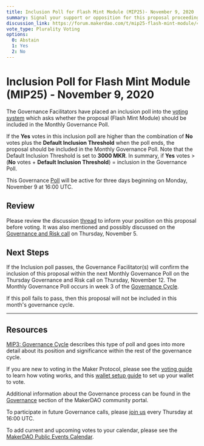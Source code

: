 ```yaml
---
title: Inclusion Poll for Flash Mint Module (MIP25)- November 9, 2020
summary: Signal your support or opposition for this proposal proceeding to next week's bundled Governance Poll.
discussion_link: https://forum.makerdao.com/t/mip25-flash-mint-module/4400
vote_type: Plurality Voting
options:
  0: Abstain
  1: Yes
  2: No
---
```


# Inclusion Poll for Flash Mint Module (MIP25) - November 9, 2020

The Governance Facilitators have placed an inclusion poll into the [voting system](https://vote.makerdao.com/polling) which asks whether the proposal (Flash Mint Module) should be included in the Monthly Governance Poll.

If the **Yes** votes in this inclusion poll are higher than the combination of **No** votes plus the **Default Inclusion Threshold** when the poll ends, the proposal should be included in the Monthly Governance Poll. Note that the Default Inclusion Threshold is set to **3000 MKR**. In summary, if **Yes** votes > (**No** votes + **Default Inclusion Threshold**) = inclusion in the Governance Poll.

This Governance [Poll](https://community-development.makerdao.com/en/learn/governance/on-chain-gov) will be active for three days beginning on Monday, November 9 at 16:00 UTC.

## Review

Please review the discussion [thread](https://forum.makerdao.com/t/mip25-flash-mint-module/4400) to inform your position on this proposal before voting. It was also mentioned and possibly discussed on the [Governance and Risk call](https://forum.makerdao.com/t/agenda-discussion-scientific-governance-and-risk-117-thursday-november-5-16-00-utc/4929) on Thursday, November 5.

## Next Steps

If the Inclusion poll passes, the Governance Facilitator(s) will confirm the inclusion of this proposal within the next Monthly Governance Poll on the Thursday Governance and Risk call on Thursday, November 12. The Monthly Governance Poll occurs in week 3 of the [Governance Cycle](https://github.com/makerdao/mips/blob/Accepted/MIP3/mip3.md).

If this poll fails to pass, then this proposal will not be included in this month's governance cycle.

---

## Resources

[MIP3: Governance Cycle](https://github.com/makerdao/mips/blob/Accepted/MIP3/mip3.md) describes this type of poll and goes into more detail about its position and significance within the rest of the governance cycle.

If you are new to voting in the Maker Protocol, please see the [voting guide](https://community-development.makerdao.com/en/learn/governance/how-voting-works/) to learn how voting works, and this [wallet setup guide](https://community-development.makerdao.com/en/learn/governance/voting-setup/) to set up your wallet to vote.

Additional information about the Governance process can be found in the [Governance](https://community-development.makerdao.com/en/learn/governance) section of the MakerDAO community portal.

To participate in future Governance calls, please [join us](https://github.com/makerdao/community/tree/master/governance/governance-and-risk-meetings) every Thursday at 16:00 UTC.

To add current and upcoming votes to your calendar, please see the [MakerDAO Public Events Calendar](https://calendar.google.com/calendar/embed?src=makerdao.com_3efhm2ghipksegl009ktniomdk%40group.calendar.google.com&ctz=UTC&mode=week&showCalendars=0&showPrint=0).
